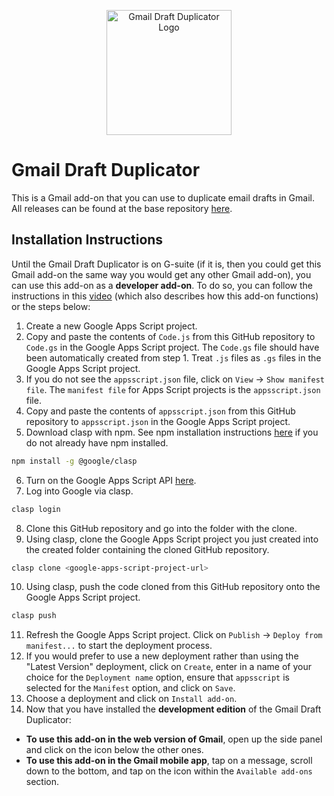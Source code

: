 <p align="center">
  <img src="https://raw.githubusercontent.com/jnbli/Gmail-Draft-Duplicator/master/Logo.png" alt="Gmail Draft Duplicator Logo" width="200" height="200">
</p>

# Gmail Draft Duplicator
This is a Gmail add-on that you can use to duplicate email drafts in Gmail. All releases can be found at the base repository [here](https://github.com/jnbli/Gmail-Draft-Duplicator/releases).

## Installation Instructions
Until the Gmail Draft Duplicator is on G-suite (if it is, then you could get this Gmail add-on the same way you would get any other Gmail add-on), you can use this add-on as a **developer add-on**. To do so, you can follow the instructions in this [video](https://www.youtube.com/watch?v=o3JVWLKUrYs) (which also describes how this add-on functions) or the steps below:

1. Create a new Google Apps Script project.
2. Copy and paste the contents of `Code.js` from this GitHub repository to `Code.gs` in the Google Apps Script project. The `Code.gs` file should have been automatically created from step 1. Treat `.js` files as `.gs` files in the Google Apps Script project.
3. If you do not see the `appsscript.json` file, click on `View` &rarr; `Show manifest file`. The `manifest file` for Apps Script projects is the `appsscript.json` file.
4. Copy and paste the contents of `appsscript.json` from this GitHub repository to `appsscript.json` in the Google Apps Script project. 
5. Download clasp with npm. See npm installation instructions [here](https://www.npmjs.com/get-npm) if you do not already have npm installed.
```sh
npm install -g @google/clasp
```
6. Turn on the Google Apps Script API [here](https://script.google.com/home/usersettings).
7. Log into Google via clasp.
```sh
clasp login
```
8. Clone this GitHub repository and go into the folder with the clone.
9. Using clasp, clone the Google Apps Script project you just created into the created folder containing the cloned GitHub repository. 
```sh
clasp clone <google-apps-script-project-url>
```
10. Using clasp, push the code cloned from this GitHub repository onto the Google Apps Script project. 
```sh
clasp push
```
11. Refresh the Google Apps Script project. Click on `Publish` &rarr; `Deploy from manifest...` to start the deployment process. 
12. If you would prefer to use a new deployment rather than using the "Latest Version" deployment, click on `Create`, enter in a name of your choice for the `Deployment name` option, ensure that `appsscript` is selected for the `Manifest` option, and click on `Save`. 
13. Choose a deployment and click on `Install add-on`. 
14. Now that you have installed the **development edition** of the Gmail Draft Duplicator:
* **To use this add-on in the web version of Gmail**, open up the side panel and click on the icon below the other ones. 
* **To use this add-on in the Gmail mobile app**, tap on a message, scroll down to the bottom, and tap on the icon within the `Available add-ons` section.